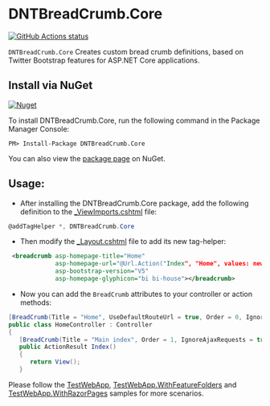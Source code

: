 # DNTBreadCrumb.Core

<p align="left">
  <a href="https://github.com/VahidN/DNTBreadCrumb.Core">
     <img alt="GitHub Actions status" src="https://github.com/VahidN/DNTBreadCrumb.Core/workflows/.NET%20Core%20Build/badge.svg">
  </a>
</p>

`DNTBreadCrumb.Core` Creates custom bread crumb definitions, based on Twitter Bootstrap features for ASP.NET Core applications.

## Install via NuGet

[![Nuget](https://img.shields.io/nuget/v/DNTBreadCrumb.Core)](http://www.nuget.org/packages/DNTBreadCrumb.Core/)

To install DNTBreadCrumb.Core, run the following command in the Package Manager Console:

```
PM> Install-Package DNTBreadCrumb.Core
```

You can also view the [package page](http://www.nuget.org/packages/DNTBreadCrumb.Core/) on NuGet.

## Usage:

- After installing the DNTBreadCrumb.Core package, add the following definition to the [\_ViewImports.cshtml](/src/DNTBreadCrumb.Core.TestWebApp/Views/_ViewImports.cshtml) file:

```csharp
@addTagHelper *, DNTBreadCrumb.Core
```

- Then modify the [\_Layout.cshtml](/src/DNTBreadCrumb.Core.TestWebApp/Views/Shared/_Layout.cshtml) file to add its new tag-helper:

```xml
 <breadcrumb asp-homepage-title="Home"
             asp-homepage-url="@Url.Action("Index", "Home", values: new { area = "" })"
             asp-bootstrap-version="V5"
             asp-homepage-glyphicon="bi bi-house"></breadcrumb>
```

- Now you can add the `BreadCrumb` attributes to your controller or action methods:

```csharp
[BreadCrumb(Title = "Home", UseDefaultRouteUrl = true, Order = 0, IgnoreAjaxRequests = true)]
public class HomeController : Controller
{
   [BreadCrumb(Title = "Main index", Order = 1, IgnoreAjaxRequests = true)]
   public ActionResult Index()
   {
      return View();
   }
```

Please follow the [TestWebApp](/src/DNTBreadCrumb.Core.TestWebApp), [TestWebApp.WithFeatureFolders](/src/DNTBreadCrumb.Core.TestWebApp.WithFeatureFolders) and [TestWebApp.WithRazorPages](/src/DNTBreadCrumb.Core.TestWebApp.WithRazorPages) samples for more scenarios.
